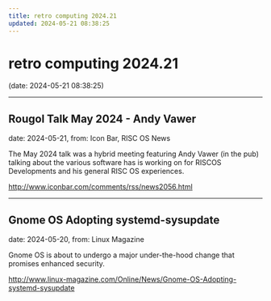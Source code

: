 ```yaml
---
title: retro computing 2024.21
updated: 2024-05-21 08:38:25
---
```


# retro computing 2024.21

(date: 2024-05-21 08:38:25)

---

## Rougol Talk May 2024 - Andy Vawer

date: 2024-05-21, from: Icon Bar, RISC OS News

The May 2024 talk was a hybrid meeting featuring Andy Vawer (in the pub) talking about the various software has is working on for RISCOS Developments and his general RISC OS experiences. 

<http://www.iconbar.com/comments/rss/news2056.html>

---

## Gnome OS Adopting systemd-sysupdate

date: 2024-05-20, from: Linux Magazine

<p>Gnome OS is about to undergo a major under-the-hood change that promises enhanced security.</p> 

<http://www.linux-magazine.com/Online/News/Gnome-OS-Adopting-systemd-sysupdate>

